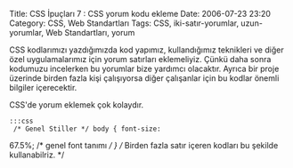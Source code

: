 Title: CSS İpuçları 7 : CSS yorum kodu ekleme
Date: 2006-07-23 23:20
Category: CSS, Web Standartları
Tags: CSS, iki-satır-yorumlar, uzun-yorumlar, Web Standartları, yorum

CSS kodlarımızı yazdığımızda kod yapımız, kullandığımız teknikleri ve
diğer özel uygulamalarımız için yorum satırları eklemeliyiz. Çünkü daha
sonra kodumuzu incelerken bu yorumlar bize yardımcı olacaktır. Ayrıca
bir proje üzerinde birden fazla kişi çalışıyorsa diğer çalışanlar için
bu kodlar önemli bilgiler içerecektir.

CSS'de yorum eklemek çok kolaydır.

	:::css
	 /* Genel Stiller */ body { font-size:
67.5%; /* genel font tanımı */ } /* Birden fazla satır içeren kodları
bu şekilde kullanabilriz. */ 

</p>

